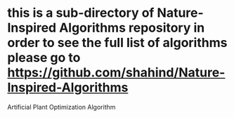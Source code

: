 # this is a sub-directory of Nature-Inspired Algorithms repository in order to see the full list of algorithms please go to https://github.com/shahind/Nature-Inspired-Algorithms

Artificial Plant Optimization Algorithm